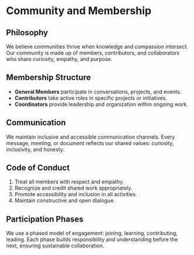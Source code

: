 # Community and Membership

## Philosophy
We believe communities thrive when knowledge and compassion intersect. Our community is made up of members, contributors, and collaborators who share curiosity, empathy, and purpose.

## Membership Structure
- **General Members** participate in conversations, projects, and events.  
- **Contributors** take active roles in specific projects or initiatives.  
- **Coordinators** provide leadership and organization within ongoing work.

## Communication
We maintain inclusive and accessible communication channels. Every message, meeting, or document reflects our shared values: curiosity, inclusivity, and honesty.  

## Code of Conduct
1. Treat all members with respect and empathy.  
2. Recognize and credit shared work appropriately.  
3. Promote accessibility and inclusion in all activities.  
4. Maintain constructive and open dialogue.  

## Participation Phases
We use a phased model of engagement: joining, learning, contributing, leading. Each phase builds responsibility and understanding before the next, ensuring sustainable collaboration.
